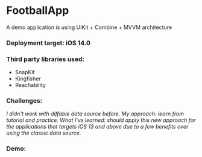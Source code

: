# FootballApp

A demo application is using UIKit + Combine + MVVM architecture

### Deployment target: iOS 14.0

### Third party libraries used:
* SnapKit
* Kingfisher
* Reachability

### Challenges:
*I didn't work with diffable data source before.
My approach: learn from tutorial and practice.
What I've learned: should apply this new approach for the applications that targets iOS 13 and above due to a few benefits over using the classic data source.*

### Demo:



